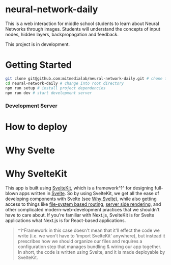 # neural-network-daily

This is a web interaction for middle school students to learn about Neural Networks through images. Students will understand the concepts of input nodes, hidden layers, backpropagation and feedback. 

This project is in development.
# Getting Started

```bash
git clone git@github.com:mitmedialab/neural-network-daily.git # chone the repo
cd neural-network-daily # change into root directory
npm run setup # install project dependencies
npm run dev # start development server 
```

### Development Server

# How to deploy


# Why Svelte


# Why SvelteKit

This app is built using [SvelteKit](https://kit.svelte.dev/), which is a framework^1^ for designing full-blown apps written in [Svelte](https://svelte.dev/). So by using SvelteKit, we get all the ease of developing components with Svelte (see [Why Svelte](#why-svelte)), while also getting access to things like [file-system based routing](), [server side rendering](), and other complicated modern-web-development practices that we shouldn't have to care about. If you're familiar with Next.js, SvelteKit is for Svelte applications what Next.js is for React-based applications. 

>^1^Framework in this case doesn't mean that it'll effect the code we write (i.e. we won't have to 'import SvelteKit' anywhere), but instead it prescribes how we should organize our files and requires a configuration step that manages bundling & wiring our app together. In short, the code is written using Svelte, and it is made deployable by SvelteKit. 